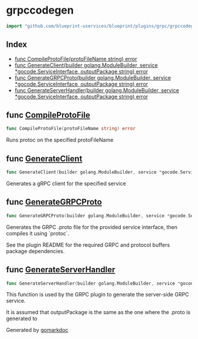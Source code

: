 <!-- Code generated by gomarkdoc. DO NOT EDIT -->

# grpccodegen

```go
import "github.com/blueprint-uservices/blueprint/plugins/grpc/grpccodegen"
```

## Index

- [func CompileProtoFile\(protoFileName string\) error](<#CompileProtoFile>)
- [func GenerateClient\(builder golang.ModuleBuilder, service \*gocode.ServiceInterface, outputPackage string\) error](<#GenerateClient>)
- [func GenerateGRPCProto\(builder golang.ModuleBuilder, service \*gocode.ServiceInterface, outputPackage string\) error](<#GenerateGRPCProto>)
- [func GenerateServerHandler\(builder golang.ModuleBuilder, service \*gocode.ServiceInterface, outputPackage string\) error](<#GenerateServerHandler>)


<a name="CompileProtoFile"></a>
## func [CompileProtoFile](<https://github.com/blueprint-uservices/blueprint/blob/main/plugins/grpc/grpccodegen/protogen.go#L88>)

```go
func CompileProtoFile(protoFileName string) error
```

Runs protoc on the specified protoFileName

<a name="GenerateClient"></a>
## func [GenerateClient](<https://github.com/blueprint-uservices/blueprint/blob/main/plugins/grpc/grpccodegen/clientgen.go#L14>)

```go
func GenerateClient(builder golang.ModuleBuilder, service *gocode.ServiceInterface, outputPackage string) error
```

Generates a gRPC client for the specified service

<a name="GenerateGRPCProto"></a>
## func [GenerateGRPCProto](<https://github.com/blueprint-uservices/blueprint/blob/main/plugins/grpc/grpccodegen/protogen.go#L24>)

```go
func GenerateGRPCProto(builder golang.ModuleBuilder, service *gocode.ServiceInterface, outputPackage string) error
```

Generates the GRPC .proto file for the provided service interface, then compiles it using \`protoc\`.

See the plugin README for the required GRPC and protocol buffers package dependencies.

<a name="GenerateServerHandler"></a>
## func [GenerateServerHandler](<https://github.com/blueprint-uservices/blueprint/blob/main/plugins/grpc/grpccodegen/servergen.go#L18>)

```go
func GenerateServerHandler(builder golang.ModuleBuilder, service *gocode.ServiceInterface, outputPackage string) error
```

This function is used by the GRPC plugin to generate the server\-side GRPC service.

It is assumed that outputPackage is the same as the one where the .proto is generated to

Generated by [gomarkdoc](<https://github.com/princjef/gomarkdoc>)

